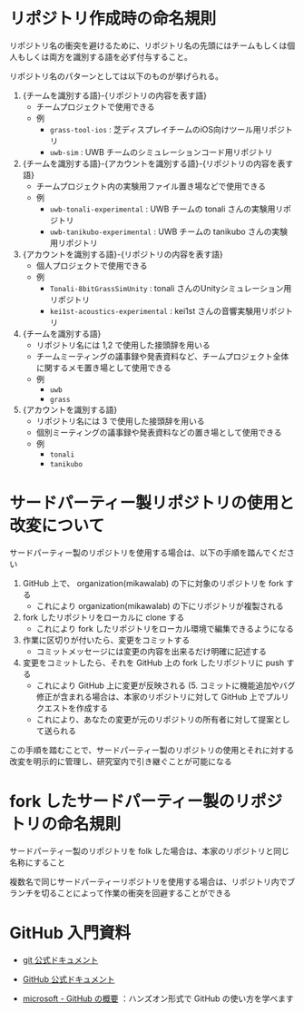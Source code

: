# リポジトリ作成時の命名規則

リポジトリ名の衝突を避けるために、リポジトリ名の先頭にはチームもしくは個人もしくは両方を識別する語を必ず付与すること。

リポジトリ名のパターンとしては以下のものが挙げられる。

1. {チームを識別する語}-{リポジトリの内容を表す語}
    - チームプロジェクトで使用できる
    - 例
      - `grass-tool-ios` : 芝ディスプレイチームのiOS向けツール用リポジトリ
      - `uwb-sim` : UWB チームのシミュレーションコード用リポジトリ
2. {チームを識別する語}-{アカウントを識別する語}-{リポジトリの内容を表す語}
    - チームプロジェクト内の実験用ファイル置き場などで使用できる
    - 例
      - `uwb-tonali-experimental` : UWB チームの tonali さんの実験用リポジトリ
      - `uwb-tanikubo-experimental` : UWB チームの tanikubo さんの実験用リポジトリ
3. {アカウントを識別する語}-{リポジトリの内容を表す語}
    - 個人プロジェクトで使用できる
    - 例
      - `Tonali-8bitGrassSimUnity` : tonali さんのUnityシミュレーション用リポジトリ
      - `kei1st-acoustics-experimental` : kei1st さんの音響実験用リポジトリ
3. {チームを識別する語}
    - リポジトリ名には 1,2 で使用した接頭辞を用いる
    - チームミーティングの議事録や発表資料など、チームプロジェクト全体に関するメモ置き場として使用できる
    - 例
      - `uwb`
      - `grass`
4. {アカウントを識別する語}
    - リポジトリ名には 3 で使用した接頭辞を用いる
    - 個別ミーティングの議事録や発表資料などの置き場として使用できる
    - 例
      - `tonali`
      - `tanikubo`
     
# サードパーティー製リポジトリの使用と改変について

サードパーティー製のリポジトリを使用する場合は、以下の手順を踏んでください

1. GitHub 上で、 organization(mikawalab) の下に対象のリポジトリを fork する
    - これにより organization(mikawalab) の下にリポジトリが複製される
2. fork したリポジトリをローカルに clone する
    - これにより fork したリポジトリをローカル環境で編集できるようになる
3. 作業に区切りが付いたら、変更をコミットする
    - コミットメッセージには変更の内容を出来るだけ明確に記述する
4. 変更をコミットしたら、それを GitHub 上の fork したリポジトリに push する
    - これにより GitHub 上に変更が反映される
(5. コミットに機能追加やバグ修正が含まれる場合は、本家のリポジトリに対して GitHub 上でプルリクエストを作成する
    - これにより、あなたの変更が元のリポジトリの所有者に対して提案として送られる

この手順を踏むことで、サードパーティー製のリポジトリの使用とそれに対する改変を明示的に管理し、研究室内で引き継ぐことが可能になる

# fork したサードパーティー製のリポジトリの命名規則

サードパーティー製のリポジトリを folk した場合は、本家のリポジトリと同じ名称にすること

複数名で同じサードパーティーリポジトリを使用する場合は、リポジトリ内でブランチを切ることによって作業の衝突を回避することができる

# GitHub 入門資料

- [git 公式ドキュメント](https://git-scm.com/book/ja/v2)

- [GitHub 公式ドキュメント](https://docs.github.com/ja)

- [microsoft - GitHub の概要](https://learn.microsoft.com/ja-jp/training/modules/introduction-to-github/) ：ハンズオン形式で GitHub の使い方を学べます
